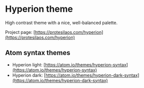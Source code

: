 # Hyperion theme

High contrast theme with a nice, well-balanced palette.

Project page: [https://protesilaos.com/hyperion](https://protesilaos.com/hyperion)

## Atom syntax themes

- Hyperion light: [https://atom.io/themes/hyperion-syntax](https://atom.io/themes/hyperion-syntax)
- Hyperion dark: [https://atom.io/themes/hyperion-dark-syntax](https://atom.io/themes/hyperion-dark-syntax)
